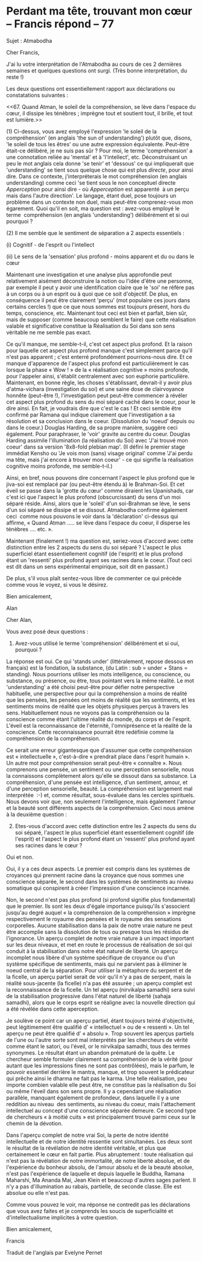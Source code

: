 # Perdant ma tête, trouvant mon cœur – Francis répond – 77

Sujet : Atmabodha  

Cher Francis,  

J'ai lu votre interpr&eacute;tation de l'Atmabodha au cours de ces 2 derni&egrave;res semaines et quelques questions ont surgi. (Tr&egrave;s bonne interpr&eacute;tation, du reste !)  

Les deux questions ont essentiellement rapport aux d&eacute;clarations ou constatations suivantes :  

&lt;&lt;67. Quand Atman, le soleil de la compr&eacute;hension, se l&egrave;ve dans l'espace du c&oelig;ur, il dissipe les t&eacute;n&egrave;bres ; impr&egrave;gne tout et soutient tout, il brille, et tout est lumi&egrave;re.&gt;&gt;  

(1) Ci-dessus, vous avez employ&eacute; l'expression 'le soleil de la compr&eacute;hension' (en anglais 'the sun of understanding') plut&ocirc;t que, disons, 'le soleil de tous les &ecirc;tres' ou une autre expression &eacute;quivalente. Peut-&ecirc;tre &eacute;tait-ce d&eacute;lib&eacute;r&eacute;, je ne suis pas s&ucirc;r ? Pour moi, le terme 'compr&eacute;hension' a une connotation reli&eacute;e au 'mental' et &agrave; 'l'intellect', etc. D&eacute;construisant un peu le mot anglais cela donne 'se tenir' et 'dessous' ce qui impliquerait que 'understanding' se tient sous quelque chose qui est plus *directe*, pour ainsi dire. Dans ce contexte, j'interpr&eacute;terais le mot compr&eacute;hension (en anglais understanding) comme ceci 'se tient sous le non conceptuel directe *Apperception* pour ainsi dire - o&ugrave; *Apperception* est apparent&eacute;&nbsp; &agrave; un per&ccedil;u mais dans l'autre direction'. Le langage, &eacute;tant duel, pose toujours un probl&egrave;me dans un contexte non duel, mais peut-&ecirc;tre comprenez-vous mon &eacute;garement. Quoi qu'il en soit, ma question est : avez-vous employ&eacute; le terme&nbsp; compr&eacute;hension (en anglais 'understanding') d&eacute;lib&eacute;r&eacute;ment et si oui pourquoi ?  

(2) Il me semble que le sentiment de s&eacute;paration a 2 aspects essentiels :  

(i) Cognitif - de l'esprit ou l'intellect  

(ii) Le sens de la 'sensation' plus profond - moins apparent et du ou dans le c&oelig;ur  

Maintenant une investigation et une analyse plus approfondie peut relativement ais&eacute;ment d&eacute;construire la notion ou l'id&eacute;e d'&ecirc;tre une personne, par exemple il peut y avoir une identification claire que le 'soi' ne r&eacute;f&egrave;re pas &agrave; un corps ou &agrave; un esprit ou &agrave; quoi que ce soit d'objectif. De plus, en cons&eacute;quence il peut &ecirc;tre clairement 'per&ccedil;u' (mot populaire ces jours dans certains cercles !) que ce que nous sommes est toujours pr&eacute;sent, hors du temps, conscience, etc. Maintenant tout ceci est bien et parfait, bien s&ucirc;r, mais de supposer (comme beaucoup semblent le faire) que cette r&eacute;alisation valable et significative constitue la R&eacute;alisation du Soi dans son sens v&eacute;ritable ne me semble pas exact.  

Ce qu'il manque, me semble-t-il, c'est cet aspect plus profond. Et la raison pour laquelle cet aspect plus profond manque c'est simplement parce qu'il n'est pas apparent ; c'est enterr&eacute; profond&eacute;ment pourrions-nous dire. Et ce manque d'apparence de l'aspect plus profond est particuli&egrave;rement le cas lorsque la phase &laquo; Wow ! &raquo; de la &laquo; r&eacute;alisation cognitive &raquo; moins profonde, pour l'appeler ainsi, s'&eacute;tablit centralement avec son euphorie particuli&egrave;re. Maintenant, en bonne r&egrave;gle, les choses s'&eacute;tablissant, devrait-il y avoir plus d'atma-vichara (investigation du soi) et une saine dose de clairvoyance honn&ecirc;te (peut-&ecirc;tre !), l'investigation peut peut-&ecirc;tre commencer &agrave; r&eacute;v&eacute;ler cet aspect plus profond du sens du moi s&eacute;par&eacute; cach&eacute; dans le coeur, pour le dire ainsi. En fait, je voudrais dire que c'est le cas ! Et ceci semble &ecirc;tre confirm&eacute; par Ramana qui indique clairement que l'investigation a sa r&eacute;solution et sa conclusion dans le coeur. (Dissolution du 'noeud' depuis ou dans le coeur.) Douglas Harding, de sa propre mani&egrave;re, sugg&egrave;re ceci &eacute;galement. Pour paraphraser, le 'voir' gravite au centre du coeur. Douglas Harding assimile l'illumination (la r&eacute;alisation du Soi) avec 'J'ai trouv&eacute; mon coeur' dans sa version '8x8-fold plebian map'. (Il d&eacute;fini le premier stage imm&eacute;diat Kensho ou 'Je vois mon (sans) visage original' comme 'J'ai perdu ma t&ecirc;te, mais j'ai encore &agrave; trouver mon coeur' - ce qui signifie la r&eacute;alisation cognitive moins profonde, me semble-t-il.)  

Ainsi, en bref, nous pouvons dire concernant l'aspect le plus profond que le jiva-soi est remplac&eacute; par (ou peut-&ecirc;tre &eacute;tendu &agrave;) le Brahman-Soi. Et cet &eacute;veil se passe dans la 'grotte du c&oelig;ur' comme diraient les Upanishads, car c'est ici que l'aspect le plus profond (obscurcissant) du sens d'un moi s&eacute;par&eacute; r&eacute;side. Ainsi, alors que le 'soleil' d'un soi-Brahman se l&egrave;ve, le sens d'un soi s&eacute;par&eacute; se dissipe et se dissout. Atmabodha confirme &eacute;galement ceci&nbsp; comme nous pouvons le voir dans la 'd&eacute;claration' ci-dessus qui affirme, &laquo; Quand Atman ..... se l&egrave;ve dans l'espace du coeur, il disperse les t&eacute;n&egrave;bres .... etc. &raquo;.  

Maintenant (finalement !) ma question est, seriez-vous d'accord avec cette distinction entre les 2 aspects du sens du soi s&eacute;par&eacute; ? L'aspect le plus superficiel &eacute;tant essentiellement cognitif (de l'esprit) et le plus profond &eacute;tant un 'ressenti' plus profond ayant ses racines dans le coeur. (Tout ceci est dit dans un sens exp&eacute;rimental empirique, soit dit en passant.)  

De plus, s'il vous pla&icirc;t sentez-vous libre de commenter ce qui pr&eacute;c&egrave;de comme vous le voyez, si vous le d&eacute;sirez.  

Bien amicalement,  

Alan  

Cher Alan,  

Vous avez pos&eacute; deux questions :  

1. Avez-vous utilis&eacute; le terme 'compr&eacute;hension' d&eacute;lib&eacute;r&eacute;ment et si oui, pourquoi ?  

La r&eacute;ponse est oui. Ce qui 'stands under' (litt&eacute;ralement, repose dessous en fran&ccedil;ais) est la fondation, la substance, (du Latin : sub = under + Stans = standing). Nous pourrions utiliser les mots intelligence, ou conscience, ou substance, ou pr&eacute;sence, ou &ecirc;tre, tous pointant vers la m&ecirc;me r&eacute;alit&eacute;. Le mot 'understanding' a &eacute;t&eacute; choisi peut-&ecirc;tre pour d&eacute;fier notre perspective habituelle, une perspective pour qui la compr&eacute;hension a moins de r&eacute;alit&eacute; que les pens&eacute;es, les pens&eacute;es ont moins de r&eacute;alit&eacute; que les sentiments, et les sentiments moins de r&eacute;alit&eacute; que les objets physiques per&ccedil;us &agrave; travers les sens. Habituellement nous ne voyons pas la compr&eacute;hension ou la conscience comme &eacute;tant l'ultime r&eacute;alit&eacute; du monde, du corps et de l'esprit. L'&eacute;veil est la reconnaissance de l'&eacute;ternit&eacute;, l'omnipr&eacute;sence et la r&eacute;alit&eacute; de la conscience. Cette reconnaissance pourrait &ecirc;tre red&eacute;finie comme la compr&eacute;hension de la compr&eacute;hension.  

Ce serait une erreur gigantesque que d'assumer que cette compr&eacute;hension est &laquo; intellectuelle &raquo;, c'est-&agrave;-dire &laquo; prendrait place dans l'esprit humain &raquo;. Un autre mot pour compr&eacute;hension serait peut-&ecirc;tre &laquo; conna&icirc;tre &raquo;. Nous comprenons une pens&eacute;e, un sentiment ou une perception sensorielle, nous la connaissons compl&egrave;tement alors qu'elle se dissout dans sa substance. La compr&eacute;hension, d'une pens&eacute;e est intelligence, d'un sentiment, amour, et d'une perception sensorielle, beaut&eacute;. La compr&eacute;hension est largement mal interpr&eacute;t&eacute;e&nbsp; :-) et, comme r&eacute;sultat, sous-&eacute;valu&eacute;e dans les cercles spirituels. Nous devons voir que, non seulement l'intelligence, mais &eacute;galement l'amour et la beaut&eacute; sont diff&eacute;rents aspects de la compr&eacute;hension. Ceci nous am&egrave;ne &agrave; la deuxi&egrave;me question :  

2. Etes-vous d'accord avec cette distinction entre les 2 aspects du sens du soi s&eacute;par&eacute;, l'aspect le plus superficiel &eacute;tant essentiellement cognitif (de l'esprit) et l'aspect le plus profond &eacute;tant un 'ressenti' plus profond ayant ses racines dans le c&oelig;ur ?  

Oui et non.  

Oui, il y a ces deux aspects. Le premier est compris dans les syst&egrave;mes de croyances qui prennent racine dans la croyance que nous sommes une conscience s&eacute;par&eacute;e, le second dans les syst&egrave;mes de sentiments au niveau somatique qui conspirent &agrave; cr&eacute;er l'impression d'une conscience incarn&eacute;e.   

Non, le second n'est pas plus profond (si profond signifie plus fondamental) que le premier. Ils sont les deux d'&eacute;gale importance puisqu'ils s'associent jusqu'au degr&eacute; auquel &laquo; la compr&eacute;hension de la compr&eacute;hension &raquo; impr&egrave;gne respectivement le royaume des pens&eacute;es et le royaume des sensations corporelles. Aucune stabilisation dans la paix de notre vraie nature ne peut &ecirc;tre accomplie sans la dissolution de tous ou presque tous les r&eacute;sidus de l'ignorance. Un aper&ccedil;u complet de notre vraie nature &agrave; un impact important sur les deux niveaux, et met en route le processus de r&eacute;alisation de soi qui conduit &agrave; la stabilisation dans notre &eacute;tat naturel de libert&eacute;. Un aper&ccedil;u incomplet nous lib&egrave;re d'un syst&egrave;me sp&eacute;cifique de croyance ou d'un syst&egrave;me sp&eacute;cifique de sentiments, mais qui ne parvient pas &agrave; &eacute;liminer le noeud central de la s&eacute;paration. Pour utiliser la m&eacute;taphore du serpent et de la ficelle, un aper&ccedil;u partiel serait de voir qu'il n'y a pas de serpent, mais la r&eacute;alit&eacute; sous-jacente (la ficelle) n'a pas &eacute;t&eacute; assur&eacute;e ; un aper&ccedil;u complet est la reconnaissance de la ficelle. Un tel aper&ccedil;u (nirvikalpa samadhi) sera suivi de la stabilisation progressive dans l'&eacute;tat naturel de libert&eacute; (sahaja samadhi), alors que le corps esprit se r&eacute;aligne avec la nouvelle direction qui a &eacute;t&eacute; r&eacute;v&eacute;l&eacute;e dans cette aperception.  

Je soul&egrave;ve ce point car un aper&ccedil;u partiel, &eacute;tant toujours teint&eacute; d'objectivit&eacute;, peut l&eacute;gitimement &ecirc;tre qualifi&eacute; d&rsquo; &laquo; intellectuel &raquo; ou de &laquo; ressenti &raquo;. Un tel aper&ccedil;u ne peut &ecirc;tre qualifi&eacute; d&rsquo; &laquo; absolu &raquo;. Trop souvent les aper&ccedil;us partiels de l'une ou l'autre sorte sont mal interpr&eacute;t&eacute;s par les chercheurs de v&eacute;rit&eacute; comme &eacute;tant le satori, ou l'&eacute;veil, or le nirvikalpa samadhi, tous des termes synonymes. Le r&eacute;sultat &eacute;tant un abandon pr&eacute;matur&eacute; de la qu&ecirc;te. Le chercheur semble formuler clairement sa compr&eacute;hension de la v&eacute;rit&eacute; (pour autant que les impressions fines ne sont pas contr&ocirc;l&eacute;es), mais le parfum, le pouvoir essentiel derri&egrave;re le mantra, manque, et trop souvent le pr&eacute;dicateur qui pr&ecirc;che ainsi le dharma ne fait pas le karma. Une telle r&eacute;alisation, peu importe combien valable elle peut &ecirc;tre, ne constitue pas la r&eacute;alisation du Soi ou m&ecirc;me l'&eacute;veil dans son sens propre. Il y a cependant une r&eacute;alisation parall&egrave;le, manquant &eacute;galement de profondeur, dans laquelle il y a une reddition au niveau&nbsp; des sentiments, au niveau du coeur, mais l'attachement intellectuel au concept d'une conscience s&eacute;par&eacute;e demeure. Ce second type de chercheurs &laquo; &agrave; moiti&eacute; cuits &raquo; est principalement trouv&eacute; parmi ceux sur le chemin de la d&eacute;votion.  

Dans l'aper&ccedil;u complet de notre vrai Soi, la perte de notre identit&eacute; intellectuelle et de notre identit&eacute; ressentie sont simultan&eacute;es. Les deux sont le r&eacute;sultat de la r&eacute;v&eacute;lation de notre identit&eacute; v&eacute;ritable, et plus que certainement le c&oelig;ur en fait partie. Plus abruptement : toute r&eacute;alisation qui n'est pas la r&eacute;v&eacute;lation de notre immortalit&eacute;, de notre libert&eacute; absolue, et de l'exp&eacute;rience du bonheur absolu, de l'amour absolu et de la beaut&eacute; absolue, n'est pas l'exp&eacute;rience de laquelle et depuis laquelle le Buddha, Ramana Maharshi, Ma Ananda Mai, Jean Klein et beaucoup d'autres sages parlent. Il n'y a pas d'illumination au rabais, partielle, de seconde classe. Elle est absolue ou elle n'est pas.  

Comme vous pouvez le voir, ma r&eacute;ponse ne contredit pas les d&eacute;clarations que vous avez faites et je comprends les soucis de superficialit&eacute; et d'intellectualisme implicites &agrave; votre question.  

Bien amicalement,  

Francis  

Traduit de l'anglais par Evelyne Pernet  


